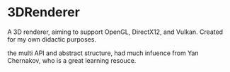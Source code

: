 # 3DRenderer
A 3D renderer, aiming to support OpenGL, DirectX12, and Vulkan. Created for my own didactic purposes.

the multi API and abstract structure, had much infuence from Yan Chernakov, who is a great learning resouce.
